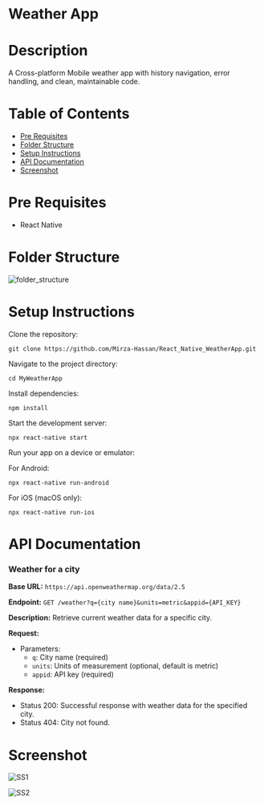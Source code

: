 # Weather App 

# Description
A Cross-platform Mobile weather app with history navigation, error handling, and clean, maintainable code.

# Table of Contents

- [Pre Requisites](#pre-requisites)
- [Folder Structure](#folder-structure)
- [Setup Instructions](#setup-instructions)
- [API Documentation](#api-documentation)
- [Screenshot](#screenshot)

# Pre Requisites

- React Native

# Folder Structure
![folder_structure](https://github.com/Mirza-Hassan/React_Native_WeatherApp/assets/17096257/217b2290-73bc-4614-aff2-af4f1be3b2c0)

# Setup Instructions

Clone the repository:
```
git clone https://github.com/Mirza-Hassan/React_Native_WeatherApp.git
```
Navigate to the project directory:
```
cd MyWeatherApp
```
Install dependencies:
```
npm install
```
Start the development server:
```
npx react-native start
```
Run your app on a device or emulator:

For Android:
```
npx react-native run-android
```
For iOS (macOS only):
```
npx react-native run-ios
```

# API Documentation

### Weather for a city

**Base URL:** `https://api.openweathermap.org/data/2.5`

**Endpoint:** `GET /weather?q={city name}&units=metric&appid={API_KEY}`

**Description:** Retrieve current weather data for a specific city.

**Request:**
- Parameters:
  - `q`: City name (required)
  - `units`: Units of measurement (optional, default is metric)
  - `appid`: API key (required)

**Response:**
- Status 200: Successful response with weather data for the specified city.
- Status 404: City not found.

# Screenshot

![SS1](https://github.com/Mirza-Hassan/React_Native_WeatherApp/assets/17096257/035cae00-d308-4b08-9448-516732a2265e)

![SS2](https://github.com/Mirza-Hassan/React_Native_WeatherApp/assets/17096257/a1c74656-f725-424f-bb4d-7fd18d9b8a6d)


